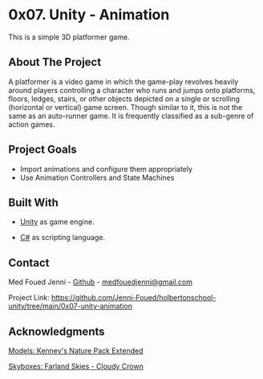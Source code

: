 # 0x07. Unity - Animation

This is a simple 3D platformer game.

## About The Project

A platformer is a video game in which the game-play revolves heavily around players controlling a character who runs and jumps onto platforms, floors, ledges, stairs, or other objects depicted on a single or scrolling (horizontal or vertical) game screen. Though similar to it, this is not the same as an auto-runner game. It is frequently classified as a sub-genre of action games.

## Project Goals

- Import animations and configure them appropriately
- Use Animation Controllers and State Machines

## Built With

- [Unity](https://unity.com) as game engine.

- [C#](http://www.omnisharp.net) as scripting language.

## Contact

Med Foued Jenni - [Github](https://github.com/Jenni-Foued) - medfouedjenni@gmail.com

Project Link: https://github.com/Jenni-Foued/holbertonschool-unity/tree/main/0x07-unity-animation

## Acknowledgments

[Models: Kenney's Nature Pack Extended](https://kenney.nl/assets/nature-pack-extended)

[Skyboxes: Farland Skies - Cloudy Crown](https://assetstore.unity.com/packages/2d/textures-materials/sky/farland-skies-cloudy-crown-60004)